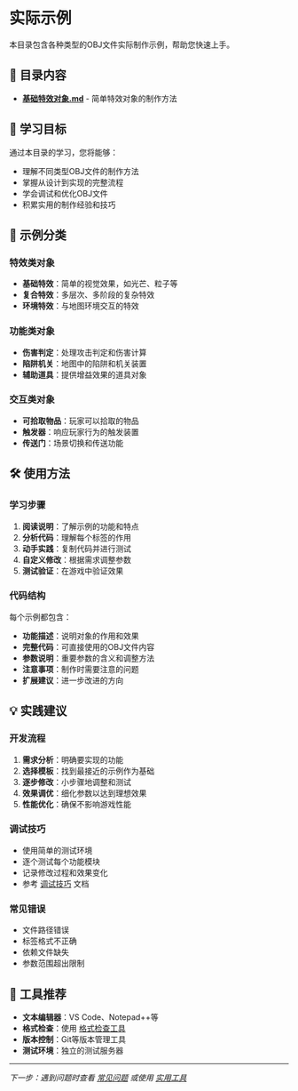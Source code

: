# 实际示例

本目录包含各种类型的OBJ文件实际制作示例，帮助您快速上手。

## 📁 目录内容

- **[基础特效对象.md](基础特效对象.md)** - 简单特效对象的制作方法

## 🎯 学习目标

通过本目录的学习，您将能够：
- 理解不同类型OBJ文件的制作方法
- 掌握从设计到实现的完整流程
- 学会调试和优化OBJ文件
- 积累实用的制作经验和技巧

## 📖 示例分类

### 特效类对象
- **基础特效**：简单的视觉效果，如光芒、粒子等
- **复合特效**：多层次、多阶段的复杂特效
- **环境特效**：与地图环境交互的特效

### 功能类对象
- **伤害判定**：处理攻击判定和伤害计算
- **陷阱机关**：地图中的陷阱和机关装置
- **辅助道具**：提供增益效果的道具对象

### 交互类对象
- **可拾取物品**：玩家可以拾取的物品
- **触发器**：响应玩家行为的触发装置
- **传送门**：场景切换和传送功能

## 🛠️ 使用方法

### 学习步骤
1. **阅读说明**：了解示例的功能和特点
2. **分析代码**：理解每个标签的作用
3. **动手实践**：复制代码并进行测试
4. **自定义修改**：根据需求调整参数
5. **测试验证**：在游戏中验证效果

### 代码结构
每个示例都包含：
- **功能描述**：说明对象的作用和效果
- **完整代码**：可直接使用的OBJ文件内容
- **参数说明**：重要参数的含义和调整方法
- **注意事项**：制作时需要注意的问题
- **扩展建议**：进一步改进的方向

## 💡 实践建议

### 开发流程
1. **需求分析**：明确要实现的功能
2. **选择模板**：找到最接近的示例作为基础
3. **逐步修改**：小步骤地调整和测试
4. **效果调优**：细化参数以达到理想效果
5. **性能优化**：确保不影响游戏性能

### 调试技巧
- 使用简单的测试环境
- 逐个测试每个功能模块
- 记录修改过程和效果变化
- 参考 [调试技巧](../04-常见问题/调试技巧.md) 文档

### 常见错误
- 文件路径错误
- 标签格式不正确
- 依赖文件缺失
- 参数范围超出限制

## 🔧 工具推荐

- **文本编辑器**：VS Code、Notepad++等
- **格式检查**：使用 [格式检查工具](../05-实用工具/格式检查工具.md)
- **版本控制**：Git等版本管理工具
- **测试环境**：独立的测试服务器

---

*下一步：遇到问题时查看 [常见问题](../04-常见问题/) 或使用 [实用工具](../05-实用工具/)*